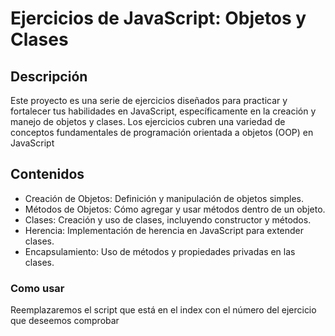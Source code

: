 # Ejercicios de JavaScript: Objetos y Clases
## Descripción
Este proyecto es una serie de ejercicios diseñados para practicar y fortalecer tus habilidades en JavaScript, específicamente en la creación y manejo de objetos y clases. Los ejercicios cubren una variedad de conceptos fundamentales de programación orientada a objetos (OOP) en JavaScript
## Contenidos
* Creación de Objetos: Definición y manipulación de objetos simples.
* Métodos de Objetos: Cómo agregar y usar métodos dentro de un objeto.
* Clases: Creación y uso de clases, incluyendo constructor y métodos.
* Herencia: Implementación de herencia en JavaScript para extender clases.
* Encapsulamiento: Uso de métodos y propiedades privadas en las clases.
### Como usar
Reemplazaremos el script que está en el index con el número del ejercicio que deseemos comprobar